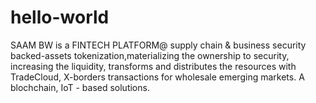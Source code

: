 # hello-world
SAAM BW is a FINTECH PLATFORM@ supply chain & business security backed-assets tokenization,materializing the ownership to security, increasing the liquidity, transforms and distributes the resources with TradeCloud, X-borders transactions for wholesale emerging markets. A blochchain, IoT - based solutions. 
